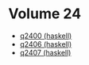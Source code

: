 # Volume 24

* [q2400 (haskell)](haskell/q2400.hs)
* [q2406 (haskell)](haskell/q2406.hs)
* [q2407 (haskell)](haskell/q2407.hs)
